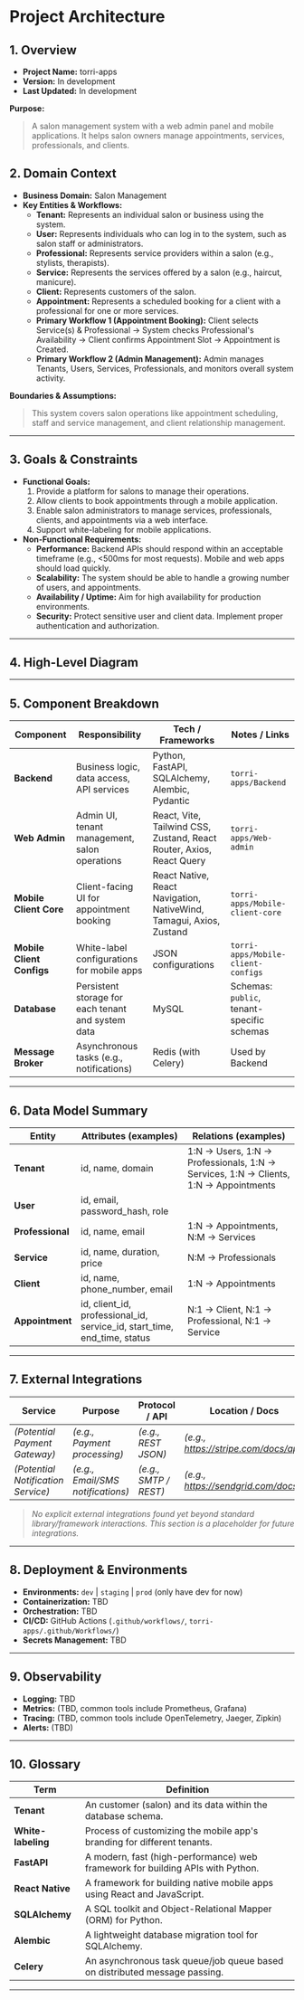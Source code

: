 # Project Architecture
## 1. Overview

- **Project Name:** torri-apps
- **Version:** In development
- **Last Updated:** In development

**Purpose:**  
> A salon management system with a web admin panel and mobile applications. It helps salon owners manage appointments, services, professionals, and clients.

## 2. Domain Context

- **Business Domain:** Salon Management
- **Key Entities & Workflows:**  
  - **Tenant:** Represents an individual salon or business using the system.
  - **User:** Represents individuals who can log in to the system, such as salon staff or administrators.
  - **Professional:** Represents service providers within a salon (e.g., stylists, therapists).
  - **Service:** Represents the services offered by a salon (e.g., haircut, manicure).
  - **Client:** Represents customers of the salon.
  - **Appointment:** Represents a scheduled booking for a client with a professional for one or more services.
  - **Primary Workflow 1 (Appointment Booking):** Client selects Service(s) & Professional → System checks Professional's Availability → Client confirms Appointment Slot → Appointment is Created.
  - **Primary Workflow 2 (Admin Management):** Admin manages Tenants, Users, Services, Professionals, and monitors overall system activity.

**Boundaries & Assumptions:**  
> This system covers salon operations like appointment scheduling, staff and service management, and client relationship management.

---

## 3. Goals & Constraints

- **Functional Goals:**  
  1. Provide a platform for salons to manage their operations.
  2. Allow clients to book appointments through a mobile application.
  3. Enable salon administrators to manage services, professionals, clients, and appointments via a web interface.
  4. Support white-labeling for mobile applications.
- **Non-Functional Requirements:**  
  - **Performance:** Backend APIs should respond within an acceptable timeframe (e.g., <500ms for most requests). Mobile and web apps should load quickly.
  - **Scalability:** The system should be able to handle a growing number of users, and appointments.
  - **Availability / Uptime:** Aim for high availability for production environments.
  - **Security:** Protect sensitive user and client data. Implement proper authentication and authorization.
---

## 4. High-Level Diagram
---

## 5. Component Breakdown

| Component            | Responsibility                                  | Tech / Frameworks             | Notes / Links                     |
|----------------------|-------------------------------------------------|-------------------------------|-----------------------------------|
| **Backend**          | Business logic, data access, API services       | Python, FastAPI, SQLAlchemy, Alembic, Pydantic | `torri-apps/Backend`              |
| **Web Admin**        | Admin UI, tenant management, salon operations   | React, Vite, Tailwind CSS, Zustand, React Router, Axios, React Query | `torri-apps/Web-admin`            |
| **Mobile Client Core**| Client-facing UI for appointment booking        | React Native, React Navigation, NativeWind, Tamagui, Axios, Zustand | `torri-apps/Mobile-client-core`   |
| **Mobile Client Configs**| White-label configurations for mobile apps    | JSON configurations           | `torri-apps/Mobile-client-configs`|
| **Database**         | Persistent storage for each tenant and system data | MySQL | Schemas: `public`, tenant-specific schemas |
| **Message Broker**   | Asynchronous tasks (e.g., notifications)        | Redis (with Celery)           | Used by Backend                   |

---

## 6. Data Model Summary

| Entity       | Attributes (examples)                     | Relations (examples)                      |
|--------------|-------------------------------------------|-------------------------------------------|
| **Tenant**   | id, name, domain                          | 1:N → Users, 1:N → Professionals, 1:N → Services, 1:N → Clients, 1:N → Appointments |
| **User**     | id, email, password_hash, role |                               |
| **Professional**| id, name, email             | 1:N → Appointments, N:M → Services |
| **Service**  | id, name, duration, price      | N:M → Professionals         |
| **Client**   | id, name, phone_number, email  | 1:N → Appointments          |
| **Appointment**| id, client_id, professional_id, service_id, start_time, end_time, status | N:1 → Client, N:1 → Professional, N:1 → Service |

---

## 7. External Integrations

| Service      | Purpose                  | Protocol / API                  | Location / Docs                 |
|--------------|--------------------------|---------------------------------|---------------------------------|
| *(Potential Payment Gateway)* | *(e.g., Payment processing)* | *(e.g., REST JSON)*            | *(e.g., https://stripe.com/docs/api)* |
| *(Potential Notification Service)*| *(e.g., Email/SMS notifications)*| *(e.g., SMTP / REST)*        | *(e.g., https://sendgrid.com/docs)*|

> _No explicit external integrations found yet beyond standard library/framework interactions. This section is a placeholder for future integrations._

---

## 8. Deployment & Environments

- **Environments:** `dev` | `staging` | `prod` (only have dev for now)
- **Containerization:** TBD
- **Orchestration:** TBD
- **CI/CD:** GitHub Actions (`.github/workflows/`, `torri-apps/.github/Workflows/`)
- **Secrets Management:** TBD

---

## 9. Observability

- **Logging:** TBD
- **Metrics:** (TBD, common tools include Prometheus, Grafana)
- **Tracing:** (TBD, common tools include OpenTelemetry, Jaeger, Zipkin)
- **Alerts:** (TBD)

---

## 10. Glossary

| Term           | Definition                                                |
|----------------|-----------------------------------------------------------|
| **Tenant**     | An customer (salon) and its data within the database schema. |
| **White-labeling** | Process of customizing the mobile app's branding for different tenants. |
| **FastAPI**    | A modern, fast (high-performance) web framework for building APIs with Python. |
| **React Native**| A framework for building native mobile apps using React and JavaScript. |
| **SQLAlchemy** | A SQL toolkit and Object-Relational Mapper (ORM) for Python. |
| **Alembic**    | A lightweight database migration tool for SQLAlchemy. |
| **Celery**     | An asynchronous task queue/job queue based on distributed message passing. |

---
